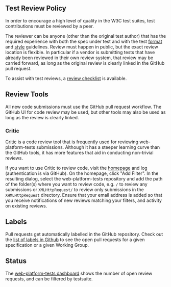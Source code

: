 ## Test Review Policy

In order to encourage a high level of quality in the W3C test
suites, test contributions must be reviewed by a peer.

The reviewer can be anyone (other than the original test author) that
has the required experience with both the spec under test and with the
test [format][format] and [style][style] guidelines. Review must
happen in public, but the exact review location is flexible. In
particular if a vendor is submitting tests that have already been
reviewed in their own review system, that review may be carried
forward, as long as the original review is clearly linked in the
GitHub pull request.

To assist with test reviews, a [review checklist][review-checklist]
is available.

## Review Tools

All new code submissions must use the GitHub pull request
workflow. The GitHub UI for code review may be used, but other tools
may also be used as long as the review is clearly linked.

### Critic

[Critic][critic] is a code review tool that is frequently used for
reviewing web-platform-tests submissions. Although it has a steeper
learning curve than the GitHub tools, it has more features that aid in
conducting non-trivial reviews.

If you want to use Critic to review code, visit the [homepage][critic]
and log (authentication is via GitHub). On the homepage, click "Add
Filter". In the resulting dialog, select the web-platform-tests
repository and add the path of the folder(s) where you want to review
code, e.g. `/` to review any submissions or `XMLHttpRequest/` to
review only submissions in the `XHMLHttpRequest` directory. Ensure that
your email address is added so that you receive notifications of new
reviews matching your filters, and activity on existing reviews.

## Labels

Pull requests get automatically labelled in the GitHub repository. Check
out the [list of labels in Github][issues]
to see the open pull requests for a given specification or a given Working Group.

## Status

The
[web-platform-tests dashboard](http://testthewebforward.org/dashboard/#all)
shows the number of open review requests, and can be filtered by testsuite.

[format]: ./test-format-guidelines.html
[style]: ./test-style-guidelines.html
[review-checklist]: ./review-checklist.html
[issues]: https://github.com/w3c/web-platform-tests/issues
[critic]: https://critic.hoppipolla.co.uk
